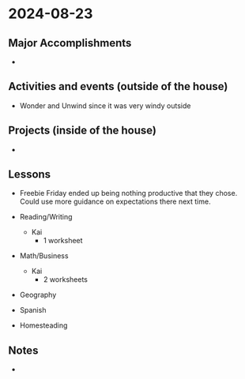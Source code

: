 # 2024-08-23

## Major Accomplishments

*  

## Activities and events (outside of the house)
* Wonder and Unwind since it was very windy outside
  

## Projects (inside of the house)
* 


## Lessons
* Freebie Friday ended up being nothing productive that they chose. Could use more guidance on expectations there next time.
* Reading/Writing
    * Kai
        * 1 worksheet

* Math/Business
    * Kai
        * 2 worksheets

* Geography
* Spanish
* Homesteading


## Notes
* 






